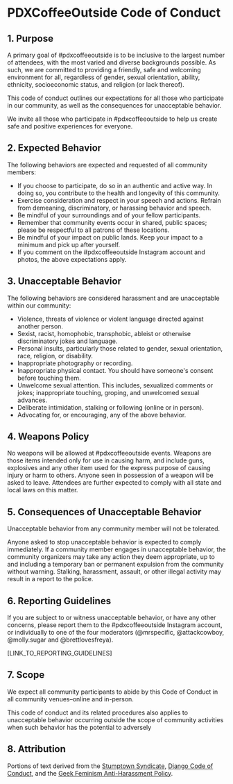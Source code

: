 # PDXCoffeeOutside Code of Conduct

## 1. Purpose

A primary goal of #pdxcoffeeoutside is to be inclusive to the largest number of attendees, with the most varied and diverse backgrounds possible. As such, we are committed to providing a friendly, safe and welcoming environment for all, regardless of gender, sexual orientation, ability, ethnicity, socioeconomic status, and religion (or lack thereof).

This code of conduct outlines our expectations for all those who participate in our community, as well as the consequences for unacceptable behavior.

We invite all those who participate in #pdxcoffeeoutside to help us create safe and positive experiences for everyone.

## 2. Expected Behavior

The following behaviors are expected and requested of all community members:
  * If you choose to participate, do so in an authentic and active way. In doing so, you contribute to the health and longevity of this community.
  * Exercise consideration and respect in your speech and actions.
Refrain from demeaning, discriminatory, or harassing behavior and speech.
  * Be mindful of your surroundings and of your fellow participants. 
 * Remember that community events occur in shared, public spaces; please be respectful to all patrons of these locations.
  * Be mindful of your impact on public lands. Keep your impact to a minimum and pick up after yourself. 
  * If you comment on the #pdxcoffeeoutside Instagram account and photos, the above expectations apply. 

## 3. Unacceptable Behavior

The following behaviors are considered harassment and are unacceptable within our community:

  * Violence, threats of violence or violent language directed against another person.
  * Sexist, racist, homophobic, transphobic, ableist or otherwise discriminatory jokes and language.
  * Personal insults, particularly those related to gender, sexual orientation, race, religion, or disability.
  * Inappropriate photography or recording.
  * Inappropriate physical contact. You should have someone's consent before touching them.
  * Unwelcome sexual attention. This includes, sexualized comments or jokes; inappropriate touching, groping, and unwelcomed sexual advances.
  * Deliberate intimidation, stalking or following (online or in person).
  * Advocating for, or encouraging, any of the above behavior.

## 4. Weapons Policy

No weapons will be allowed at #pdxcoffeeoutside events. Weapons are those items intended only for use in causing harm, and include guns, explosives and any other item used for the express purpose of causing injury or harm to others. Anyone seen in possession of a weapon will be asked to leave. Attendees are further expected to comply with all state and local laws on this matter.

## 5. Consequences of Unacceptable Behavior

Unacceptable behavior from any community member will not be tolerated.

Anyone asked to stop unacceptable behavior is expected to comply immediately. If a community member engages in unacceptable behavior, the community organizers may take any action they deem appropriate, up to and including a temporary ban or permanent expulsion from the community without warning. Stalking, harassment, assault, or other illegal activity may result in a report to the police. 

## 6. Reporting Guidelines

If you are subject to or witness unacceptable behavior, or have any other concerns, please report them to the #pdxcoffeeoutside Instagram account, or individually to one of the four moderators (@mrspecific, @attackcowboy, @molly.sugar and @brettlovesfreya).

[LINK_TO_REPORTING_GUIDELINES]


## 7. Scope

We expect all community participants to abide by this Code of Conduct in all community venues–online and in-person.

This code of conduct and its related procedures also applies to unacceptable behavior occurring outside the scope of community activities when such behavior has the potential to adversely 


## 8. Attribution

Portions of text derived from the [Stumptown Syndicate](http://stumptownsyndicate.org), [Django Code of Conduct](https://www.djangoproject.com/conduct/), and the [Geek Feminism Anti-Harassment Policy](http://geekfeminism.wikia.com/wiki/Conference_anti-harassment/Policy).


